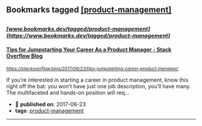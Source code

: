 ## Bookmarks tagged [[product-management]](https://www.bookmarks.dev?q=[product-management])

_<sup><sup>[www.bookmarks.dev/tagged/product-management](https://www.bookmarks.dev/tagged/product-management)</sup></sup>_
---
#### [Tips for Jumpstarting Your Career As a Product Manager - Stack Overflow Blog](https://stackoverflow.blog/2017/06/23/tips-jumpstarting-career-product-manager/)
_<sup>https://stackoverflow.blog/2017/06/23/tips-jumpstarting-career-product-manager/</sup>_

If you’re interested in starting a career in product management, know this right off the bat: you won’t have just one job description, you’ll have many. The multifaceted and hands-on position will req...
* :calendar: **published on**: 2017-06-23
* **tags**: [product-management](../tagged/product-management.md)
---
